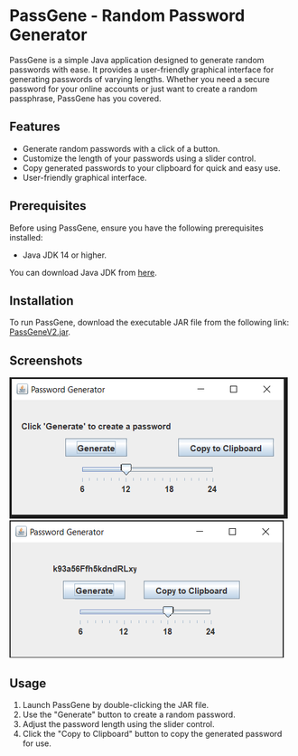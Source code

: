 # PassGene - Random Password Generator

PassGene is a simple Java application designed to generate random passwords with ease. It provides a user-friendly graphical interface for generating passwords of varying lengths. Whether you need a secure password for your online accounts or just want to create a random passphrase, PassGene has you covered.

## Features
- Generate random passwords with a click of a button.
- Customize the length of your passwords using a slider control.
- Copy generated passwords to your clipboard for quick and easy use.
- User-friendly graphical interface.

## Prerequisites
Before using PassGene, ensure you have the following prerequisites installed:
- Java JDK 14 or higher.

You can download Java JDK from [here](https://www.oracle.com/java/technologies/javase/jdk19-archive-downloads.html).

## Installation
To run PassGene, download the executable JAR file from the following link: [PassGeneV2.jar](https://github.com/mubakhit/PassGene/raw/main/JAR/PassGeneV2.jar).

## Screenshots

<img src="icons - screenshots/Screenshot_2.png" alt="Alt Text">
<img src="icons - screenshots/Screenshot_3.png" alt="Alt Text">

## Usage
1. Launch PassGene by double-clicking the JAR file.
2. Use the "Generate" button to create a random password.
3. Adjust the password length using the slider control.
4. Click the "Copy to Clipboard" button to copy the generated password for use.